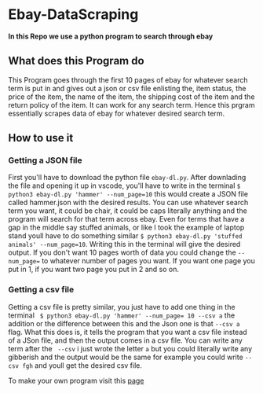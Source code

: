 # Ebay-DataScraping
**In this Repo we use a python program to search through ebay** 
## What does this Program do
This Program goes through the first 10 pages of ebay for whatever search term is put in and gives out a json or csv file enlisting the, item status, the price of the item, the name of the item, the shipping cost of the item and the return policy of the item. It can work for any search term. Hence this prgram essentially scrapes data of ebay for whatever desired search term. 
## How to use it
### Getting a JSON file 
First you'll have to download the python file `ebay-dl.py`. After downlading the file and opening it up in vscode, you'll have to write in the terminal `$ python3 ebay-dl.py 'hammer' --num_page=10` this would create a JSON file called hammer.json with the desired results. You can use whatever search term you want, it could be chair, it could be caps literally anything and the program will search for that term across ebay. Even for terms that have a gap in the middle say stuffed animals, or like I took the example of laptop stand youll have to do something similar `$ python3 ebay-dl.py 'stuffed animals' --num_page=10`. Writing this in the terminal will give the desired output. If you don't want 10 pages worth of data you could change the ` --num_page= ` to whatever number of pages you want. If you want one page you put in 1, if you want two page you put in 2 and so on. 
### Getting a csv file 
Getting a csv file is pretty similar, you just have to add one thing in the terminal ` $ python3 ebay-dl.py 'hammer' --num_page= 10 --csv a` the addition or the difference between this and the Json one is that `--csv a` flag. What this does is, it tells the program that you want a csv file instead of a JSon file, and then the output comes in a csv file. You can write any term after the ` --csv` i just wrote the letter `a` but you could literally write any gibberish and the output would be the same for example you could write `--csv fgh` and youll get the desired csv file. 

To make your own program visit this [page](https://github.com/mikeizbicki/cmc-csci040/tree/2021fall/hw_03) 
